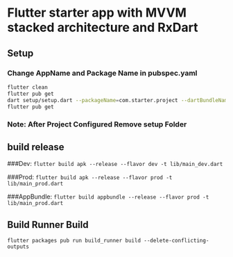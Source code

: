# Flutter starter app with MVVM stacked architecture and RxDart 

## Setup

### Change AppName and Package Name in pubspec.yaml
```bash
flutter clean
flutter pub get
dart setup/setup.dart --packageName=com.starter.project --dartBundleName=starter --appName=Starter
flutter pub get
```
### Note: After Project Configured Remove setup Folder


## build release

###Dev: 
`flutter build apk --release --flavor dev -t lib/main_dev.dart`

###Prod: 
`flutter build apk --release --flavor prod -t lib/main_prod.dart`

###AppBundle:
`flutter build appbundle --release --flavor prod -t lib/main_prod.dart`


## Build Runner Build

`flutter packages pub run build_runner build --delete-conflicting-outputs`